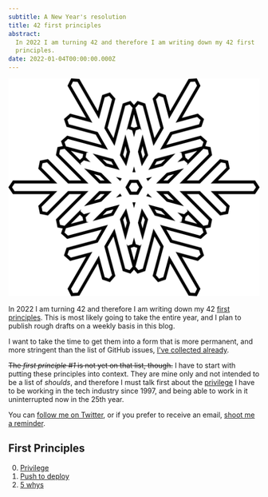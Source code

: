 ```yaml
---
subtitle: A New Year's resolution
title: 42 first principles
abstract:
  In 2022 I am turning 42 and therefore I am writing down my 42 first
  principles.
date: 2022-01-04T00:00:00.000Z
---
```


[![Snowflake #0](../media/42-first-principles/snowflake-0.svg)](https://coderbyheart.github.io/snowflake/#80:284,224:311,416:193)

In 2022 I am turning 42 and therefore I am writing down my 42
[first principles](/first-principles). This is most likely going to take the
entire year, and I plan to publish rough drafts on a weekly basis in this blog.

I want to take the time to get them into a form that is more permanent, and more
stringent than the list of GitHub issues,
[I've collected already](https://github.com/coderbyheart/first-principles/issues).

~~The _first principle #1_ is not yet on that list, though.~~ I have to start
with putting these principles into context. They are mine only and not intended
to be a list of _shoulds_, and therefore I must talk first about the
[privilege](/principle/privilege) I have to be working in the tech industry
since 1997, and being able to work in it uninterrupted now in the 25th year.

You can [follow me on Twitter](https://twitter.com/coderbyheart), or if you
prefer to receive an email,
[shoot me a reminder](mailto:m@coderbyheart.com?subject=42%20first%20principles&body=Let%20me%20know%20if%20there%20is%20new%20content%21).

## First Principles

0. [Privilege](/principle/privilege)
1. [Push to deploy](/principle/push-to-deploy)
2. [5 whys](/principle/five-whys)
